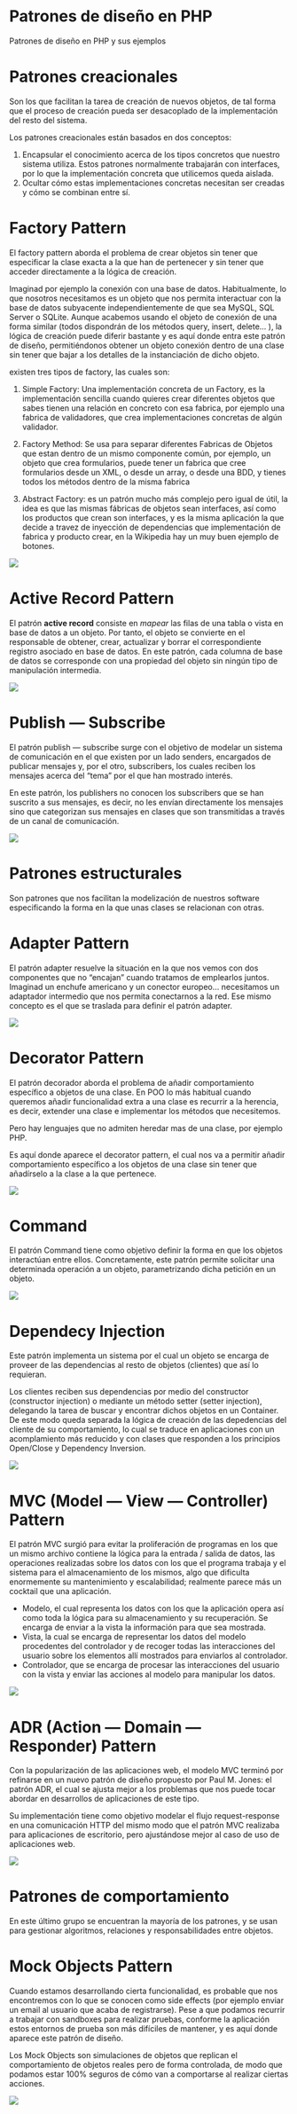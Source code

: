 # Patrones de diseño en PHP

Patrones de diseño en PHP y sus ejemplos

# Patrones creacionales

Son los que facilitan la tarea de creación de nuevos objetos, de tal forma que el proceso de creación pueda ser desacoplado de la implementación del resto del sistema.

Los patrones creacionales están basados en dos conceptos:

1. Encapsular el conocimiento acerca de los tipos concretos que nuestro sistema utiliza. Estos patrones normalmente trabajarán con interfaces, por lo que la implementación concreta que utilicemos queda aislada.
2. Ocultar cómo estas implementaciones concretas necesitan ser creadas y cómo se combinan entre sí.

# Factory Pattern

El factory pattern aborda el problema de crear objetos sin tener que especificar la clase exacta a la que han de pertenecer y sin tener que acceder directamente a la lógica de creación.

Imaginad por ejemplo la conexión con una base de datos. Habitualmente, lo que nosotros necesitamos es un objeto que nos permita interactuar con la base de datos subyacente independientemente de que sea MySQL, SQL Server o SQLite. Aunque acabemos usando el objeto de conexión de una forma similar (todos dispondrán de los métodos query, insert, delete… ), la lógica de creación puede diferir bastante y es aquí donde entra este patrón de diseño, permitiéndonos obtener un objeto conexión dentro de una clase sin tener que bajar a los detalles de la instanciación de dicho objeto.

existen tres tipos de factory, las cuales son:

1. Simple Factory: Una implementación concreta de un Factory, es la implementación sencilla cuando quieres crear diferentes objetos que sabes tienen una relación en concreto con esa fabrica, por ejemplo una fabrica de validadores, que crea implementaciones concretas de algún validador.

2. Factory Method: Se usa para separar diferentes Fabricas de Objetos que estan dentro de un mismo componente común, por ejemplo, un objeto que crea formularios, puede tener un fabrica que cree formularios desde un XML, o desde un array, o desde una BDD, y tienes todos los métodos dentro de la misma fabrica

3. Abstract Factory: es un patrón mucho más complejo pero igual de útil, la idea es que las mismas fábricas de objetos sean interfaces, así como los productos que crean son interfaces, y es la misma aplicación la que decide a travez de inyección de dependencias que implementación de fabrica y producto crear, en la Wikipedia hay un muy buen ejemplo de botones.


![](https://upload.wikimedia.org/wikipedia/commons/4/43/W3sDesign_Factory_Method_Design_Pattern_UML.jpg)

# Active Record Pattern

El patrón **active record** consiste en _mapear_ las filas de una tabla o vista en base de datos a un objeto. Por tanto, el objeto se convierte en el responsable de obtener, crear, actualizar y borrar el correspondiente registro asociado en base de datos. En este patrón, cada columna de base de datos se corresponde con una propiedad del objeto sin ningún tipo de manipulación intermedia.

![](https://miro.medium.com/max/480/1*xE841rHYhcMMBIGnZMs4ow.png)

 # Publish — Subscribe
 
 El patrón publish — subscribe surge con el objetivo de modelar un sistema de comunicación en el que existen por un lado senders, encargados de publicar mensajes y, por el otro, subscribers, los cuales reciben los mensajes acerca del “tema” por el que han mostrado interés.
 
 En este patrón, los publishers no conocen los subscribers que se han suscrito a sus mensajes, es decir, no les envían directamente los mensajes sino que categorizan sus mensajes en clases que son transmitidas a través de un canal de comunicación.
 
 ![](https://realtimeapi.io/wp-content/uploads/2017/09/pubsub-1.png)



# Patrones estructurales

Son patrones que nos facilitan la modelización de nuestros software especificando la forma en la que unas clases se relacionan con otras.

# Adapter Pattern

El patrón adapter resuelve la situación en la que nos vemos con dos componentes que no “encajan” cuando tratamos de emplearlos juntos. Imaginad un enchufe americano y un conector europeo… necesitamos un adaptador intermedio que nos permita conectarnos a la red. Ese mismo concepto es el que se traslada para definir el patrón adapter.

![](https://miro.medium.com/max/504/1*Hdu879lBhjlVphUulWZXzg.jpeg)

# Decorator Pattern

El patrón decorador aborda el problema de añadir comportamiento específico a objetos de una clase. En POO lo más habitual cuando queremos añadir funcionalidad extra a una clase es recurrir a la herencia, es decir, extender una clase e implementar los métodos que necesitemos.

Pero hay lenguajes que no admiten heredar mas de una clase, por ejemplo PHP.

Es aquí donde aparece el decorator pattern, el cual nos va a permitir añadir comportamiento específico a los objetos de una clase sin tener que añadírselo a la clase a la que pertenece.

![](https://www.oreilly.com/library/view/enterprise-application-architecture/9781786468888/assets/image_02_001.png)

 # Command
 
 El patrón Command tiene como objetivo definir la forma en que los objetos interactúan entre ellos. Concretamente, este patrón permite solicitar una determinada operación a un objeto, parametrizando dicha petición en un objeto.
 
 ![](http://radar.oreilly.com/wp-files/2/2014/12/invoker.png)
 
 # Dependecy Injection
  
  Este patrón implementa un sistema por el cual un objeto se encarga de proveer de las dependencias al resto de objetos (clientes) que así lo requieran.
  
  Los clientes reciben sus dependencias por medio del constructor (constructor injection) o mediante un método setter (setter injection), delegando la tarea de buscar y encontrar dichos objetos en un Container. De este modo queda separada la lógica de creación de las depedencias del cliente de su comportamiento, lo cual se traduce en aplicaciones con un acomplamiento más reducido y con clases que responden a los principios Open/Close y Dependency Inversion.
  
  ![](https://miro.medium.com/max/793/1*eW4Tv_27GfXo7OnQ4pmp4Q.png)

# MVC (Model — View — Controller) Pattern

El patrón MVC surgió para evitar la proliferación de programas en los que un mismo archivo contiene la lógica para la entrada / salida de datos, las operaciones realizadas sobre los datos con los que el programa trabaja y el sistema para el almacenamiento de los mismos, algo que dificulta enormemente su mantenimiento y escalabilidad; realmente parece más un cocktail que una aplicación.

* Modelo, el cual representa los datos con los que la aplicación opera así como toda la lógica para su almacenamiento y su recuperación. Se encarga de enviar a la vista la información para que sea mostrada.
* Vista, la cual se encarga de representar los datos del modelo procedentes del controlador y de recoger todas las interacciones del usuario sobre los elementos allí mostrados para enviarlos al controlador.
* Controlador, que se encarga de procesar las interacciones del usuario con la vista y enviar las acciones al modelo para manipular los datos.

![](https://static.packt-cdn.com/products/9781783287987/graphics/7987OS_01_03.jpg)

# ADR (Action — Domain — Responder) Pattern
Con la popularización de las aplicaciones web, el modelo MVC terminó por refinarse en un nuevo patrón de diseño propuesto por Paul M. Jones: el patrón ADR, el cual se ajusta mejor a los problemas que nos puede tocar abordar en desarrollos de aplicaciones de este tipo.

 Su implementación tiene como objetivo modelar el flujo request-response en una comunicación HTTP del mismo modo que el patrón MVC realizaba para aplicaciones de escritorio, pero ajustándose mejor al caso de uso de aplicaciones web.
 
 ![](https://herbertograca.files.wordpress.com/2018/09/adr-22.png)
 

# Patrones de comportamiento

En este último grupo se encuentran la mayoría de los patrones, y se usan para gestionar algoritmos, relaciones y responsabilidades entre objetos.

# Mock Objects Pattern

Cuando estamos desarrollando cierta funcionalidad, es probable que nos encontremos con lo que se conocen como side effects (por ejemplo enviar un email al usuario que acaba de registrarse). Pese a que podamos recurrir a trabajar con sandboxes para realizar pruebas, conforme la aplicación estos entornos de prueba son más difíciles de mantener, y es aquí donde aparece este patrón de diseño.

Los Mock Objects son simulaciones de objetos que replican el comportamiento de objetos reales pero de forma controlada, de modo que podamos estar 100% seguros de cómo van a comportarse al realizar ciertas acciones.

![](https://3ovyg21t17l11k49tk1oma21-wpengine.netdna-ssl.com/wp-content/uploads/2016/07/mock-objects-01-1.jpg)





 

 
 
